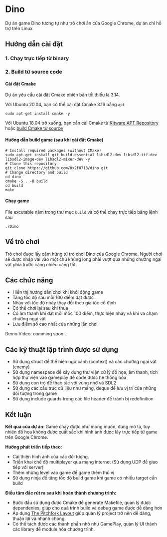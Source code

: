 # Dino

Dự án game Dino tương tự như trò chơi ẩn của Google Chrome, dự án chỉ hỗ trợ trên Linux

## Hướng dẫn cài đặt

### 1. Chạy trực tiếp từ binary



### 2. Build từ source code

#### Cài đặt Cmake
Dự án yêu cầu cài đặt Cmake phiên bản tối thiểu là 3.14. 

Với Ubuntu 20.04, bạn có thể cài đặt Cmake 3.16 bằng `apt`
```shell
sudo apt-get install cmake -y
```
Với Ubuntu 18.04 trở xuống, bạn cần cài Cmake từ [Kitware APT Repository](https://apt.kitware.com/) hoặc [build Cmake từ source](https://cmake.org/install/)

#### Hướng dẫn build game (sau khi cài đặt Cmake)
```shell
# Install required packages (without CMake)
sudo apt-get install git build-essential libsdl2-dev libsdl2-ttf-dev libsdl2-image-dev libsdl2-mixer-dev -y
# Clone this repository
git clone https://github.com/0x2f0713/dino.git
# Change directory and build
cd dino
cmake -S . -B build
cd build
make
```

#### Chạy game
File excutable nằm trong thư mục `build` và có thể chạy trực tiếp bằng lệnh sau
```shell
./Dino
```

## Về trò chơi

Trò chơi được lấy cảm hứng từ trò chơi Dino của Google Chrome. Người chơi sẽ được nhập vai vào một chú khủng long phải vượt qua những chướng ngại vật phía trước càng nhiều càng tốt.

## Các chức năng

- Hiển thị hướng dẫn chơi khi khởi động game
- Tăng tốc độ sau mỗi 100 điểm đạt được
- Nhảy với tốc độ nhảy thay đổi theo gia tốc cố định
- Có thể chơi lại sau khi thua
- Có âm thanh khi đạt mỗi mốc 100 điểm, thực hiện nhảy và khi va chạm chướng ngại vật
- Lưu điểm số cao nhất của những lần chơi

Demo Video: comming soon...

## Các kỹ thuật lập trình được sử dụng

- Sử dụng struct để thể hiện ngữ cảnh (context) và các chướng ngại vật (enemy)
- Sử dụng namespace để xây dựng thư viện xử lý đồ họa, âm thanh, tích hợp thư viện vào gameplay để code được hệ thống hóa
- Sử dụng con trỏ để thao tác với vùng nhớ và SDL2
- Sử dụng các cấu trúc dữ liệu như mảng, deque để lưu vị trí của những đối tượng trong game
- Sử dụng include guards trong các file header để tránh bị redefinition

## Kết luận

<!-- Dự án game tương đối sơ sài về đồ họa khi sử dụng hình ảnh các đối tượng từ game của Google Chrome -->
**Kết quả của dự án**: Game chạy được như mong muốn, đúng mô tả, tuy nhiên đồ họa không được xuất sắc khi hình ảnh được lấy trực tiếp từ game trên Google Chrome.

**Hướng phát triển tiếp theo:**
- Cải thiện hình ảnh của các đối tượng.
- Triển khai chế độ multiplayer qua mạng internet (Sử dụng UDP để giao tiếp với server)
- Thêm những level vào game để game thêm thú vị
- Sử dụng ninja để tăng tốc độ build game khi game có nhiều target cần build

**Điều tâm đắc rút ra sau khi hoàn thành chương trình:**
- Bước đầu sử dụng được Cmake để generate Makefile, quản lý được dependenies, giúp cho quá trình build và debug game được dễ dàng hơn
- Áp dụng [The Pitchfork Layout](https://api.csswg.org/bikeshed/?force=1&url=https://raw.githubusercontent.com/vector-of-bool/pitchfork/develop/data/spec.bs) giúp quản lý project trở nên dễ dàng, thuận lợi và nhanh chóng.
- Có thể tách được các thành phần nhỏ như GamePlay, quản lý UI thành các library để module hóa chương trình.